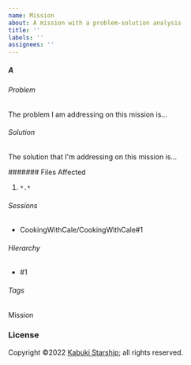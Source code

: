 ```yaml
---
name: Mission
about: A mission with a problem-solution analysis
title: ''
labels: ''
assignees: ''
---
```

##### A

###### Problem

The problem I am addressing on this mission is...

###### Solution

The solution that I'm addressing on this mission is...

####### Files Affected

1. `*.*`

###### Sessions

* CookingWithCale/CookingWithCale#1

###### Hierarchy

* #1

###### Tags

Mission

### License

Copyright ©2022 [Kabuki Starship](https://kabukistarship.com); all rights reserved.
